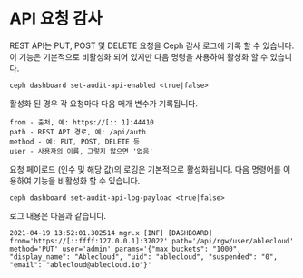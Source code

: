 # API 요청 감사
REST API는 PUT, POST 및 DELETE 요청을 Ceph 감사 로그에 기록 할 수 있습니다. 이 기능은 기본적으로 비활성화 되어 있지만 다음 명령을 사용하여 활성화 할 수 있습니다.
```
ceph dashboard set-audit-api-enabled <true|false>
```
활성화 된 경우 각 요청마다 다음 매개 변수가 기록됩니다.
```
from - 출처, 예: https://[:: 1]:44410
path - REST API 경로, 예: /api/auth
method - 예: PUT, POST, DELETE 등
user - 사용자의 이름, 그렇지 않으면 '없음'
```
요청 페이로드 (인수 및 해당 값)의 로깅은 기본적으로 활성화됩니다. 다음 명령어를 이용하여 기능을 비활성화 할 수 있습니다.
```
ceph dashboard set-audit-api-log-payload <true|false>
```
로그 내용은 다음과 같습니다.
```
2021-04-19 13:52:01.302514 mgr.x [INF] [DASHBOARD] from='https://[::ffff:127.0.0.1]:37022' path='/api/rgw/user/ablecloud' method='PUT' user='admin' params='{"max_buckets": "1000", "display_name": "Ablecloud", "uid": "ablecloud", "suspended": "0", "email": "ablecloud@ablecloud.io"}'
```